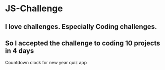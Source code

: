 # JS-Challenge

## I love challenges. Especially Coding challenges.
## So I accepted the challenge to coding 10 projects in 4 days

Countdown clock for new year
quiz app
